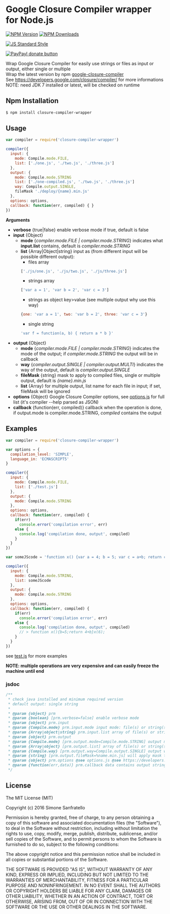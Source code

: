 # Google Closure Compiler wrapper for Node.js

[![NPM Version](http://img.shields.io/npm/v/closure-compiler-wrapper.svg?style=flat)](https://www.npmjs.org/package/closure-compiler-wrapper)
[![NPM Downloads](https://img.shields.io/npm/dm/closure-compiler-wrapper.svg?style=flat)](https://www.npmjs.org/package/closure-compiler-wrapper)

[![JS Standard Style](https://img.shields.io/badge/code%20style-standard-brightgreen.svg)](http://standardjs.com/)

[![PayPayl donate button](https://img.shields.io/badge/paypal-donate-yellow.svg)](https://www.paypal.com/cgi-bin/webscr?cmd=_s-xclick&hosted_button_id=MRV4AM2CA9F78 "Donate using Paypal")

Wrap Google Closure Compiler for easily use strings or files as input or output, either
single or multiple  
Wrap the latest version by npm [google-closure-compiler](https://www.npmjs.com/package/google-closure-compiler)  
See https://developers.google.com/closure/compiler/ for more informations  
NOTE: need JDK 7 installed or latest, will be checked on runtime

## Npm Installation

```bash
$ npm install closure-compiler-wrapper
```

## Usage

```js
var compiler = require('closure-compiler-wrapper')

compiler({
  input: {
    mode: Compile.mode.FILE,
    list: ['./one.js', './two.js', './three.js']
  },
  output: {
    mode: Compile.mode.STRING
    list: ['./one-compiled.js', './two.js', './three.js']
    way: Compile.output.SINGLE,
    fileMask './deploy/{name}.min.js'
  },
  options: options,
  callback: function(err, compiled) { }
})

```

**Arguments**
- **verbose** {true|false} enable verbose mode if true, default is false
- **input** {Object}
  - **mode** {*compiler.mode.FILE | compiler.mode.STRING*} indicates what **input.list** contains, default is *compiler.mode.STRING*
  - **list** {Array|Object|string} input as (from different input will be possible different output):  
    - files array
    ````js
    ['./js/one.js', './js/two.js', './js/three.js']
    ````
    - strings array
    ````js
    ['var a = 1', 'var b = 2', 'var c = 3']
    ````
    - strings as object key>value (see multiple output why use this way)
    ````js
    {one: 'var a = 1', two: 'var b = 2', three: 'var c = 3'}
    ````
    - single string
    ````js
    'var f = function(a, b) { return a * b }'
    ````
- **output** {Object}
  - **mode** {*compiler.mode.FILE | compiler.mode.STRING*} indicates the mode of the output; if *compiler.mode.STRING* the output will be in callback
  - **way** {*compiler.output.SINGLE | compiler.output.MULTI*} indicates the way of the output, default is *compiler.output.SINGLE*
  - **fileMask** {string} mask to apply to compiled files, single or multiple output, default is *{name}.min.js*
  - **list** {Array} for multiple output, list name for each file in input; if set, fileMask will be ignored
- **options** {Object} Google Closure Compiler options, see [options.js]( https://github.com/simone-sanfratello/node-closure-compiler-wrapper/blob/master/options.js) for full list (it's compiler --help parsed as JSON)
- **callback** {function(err, compiled)} callback when the operation is done, if output.mode is compiler.mode.STRING, *compiled* contains the output

## Examples

```js
var compiler = require('closure-compiler-wrapper')

var options = {
  compilation_level: 'SIMPLE',
  language_in: 'ECMASCRIPT5'
}

compiler({
  input: {
    mode: Compile.mode.FILE,
    list: ['./test.js']
  },
  output: {
    mode: Compile.mode.STRING
  },
  options: options,
  callback: function(err, compiled) {
    if(err)
      console.error('compilation error', err)
    else {
      console.log('compilation done, output', compiled)
    }
  }
})

var someJScode = 'function x() {var a = 4; b = 5; var c = a+b; return c}; x(6)'

compiler({
  input: {
    mode: Compile.mode.STRING,
    list: someJScode
  },
  output: {
    mode: Compile.mode.STRING
  },
  options: options,
  callback: function(err, compiled) {
    if(err)
      console.error('compilation error', err)
    else {
      console.log('compilation done, output', compiled)
      // > function x(){b=5;return 4+b}x(6);
    }
  }
})

```

see [test.js]( https://github.com/simone-sanfratello/node-closure-compiler-wrapper/blob/master/test.js) for more examples

**NOTE: multiple operations are very expensive and can easily freeze the machine until end**

### jsdoc

````js
/**
 * check java installed and minimum required version
 * default output: single string
 *
 * @param {object} prm
 * @param {boolean} [prm.verbose=false] enable verbose mode
 * @param {object} prm.input
 * @param {Compile.mode} prm.input.mode input mode: file(s) or string(s)
 * @param {Array|object|string} prm.input.list array of file(s) or string(s), or object of strings, or single string
 * @param {object} prm.output
 * @param {Compile.mode} [prm.output.mode=Compile.mode.STRING] output mode: file(s) or string(s)
 * @param {Array|object} [prm.output.list] array of file(s) or string(s), if not declared will be use fileMask
 * @param {Compile.way} [prm.output.way=Compile.output.SINGLE] output way, single or multiple; multiple output need multiple input
 * @param {string} [prm.output.fileMask=%name.min.js] will apply mask to output file from input file
 * @param {object} prm.options @see options.js @see https://developers.google.com/closure/compiler/docs/api-ref
 * @param {function(err,data)} prm.callback data contains output string(s) as single string or object
 */
````

## License

The MIT License (MIT)

Copyright (c) 2016 Simone Sanfratello

Permission is hereby granted, free of charge, to any person obtaining a copy
of this software and associated documentation files (the "Software"), to deal
in the Software without restriction, including without limitation the rights
to use, copy, modify, merge, publish, distribute, sublicense, and/or sell
copies of the Software, and to permit persons to whom the Software is
furnished to do so, subject to the following conditions:

The above copyright notice and this permission notice shall be included in all
copies or substantial portions of the Software.

THE SOFTWARE IS PROVIDED "AS IS", WITHOUT WARRANTY OF ANY KIND, EXPRESS OR
IMPLIED, INCLUDING BUT NOT LIMITED TO THE WARRANTIES OF MERCHANTABILITY,
FITNESS FOR A PARTICULAR PURPOSE AND NONINFRINGEMENT. IN NO EVENT SHALL THE
AUTHORS OR COPYRIGHT HOLDERS BE LIABLE FOR ANY CLAIM, DAMAGES OR OTHER
LIABILITY, WHETHER IN AN ACTION OF CONTRACT, TORT OR OTHERWISE, ARISING FROM,
OUT OF OR IN CONNECTION WITH THE SOFTWARE OR THE USE OR OTHER DEALINGS IN THE
SOFTWARE.

